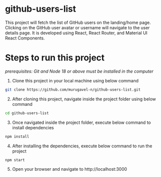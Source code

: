 # github-users-list
This project will fetch the list of GitHub users on the landing/home page. Clicking on the GitHub user avatar or username will navigate to the user details page. It is developed using React, React Router, and Material UI React Components.

# Steps to run this project
_prerequisites: Git and Node 18 or above must be installed in the computer_
 1. Clone this project in your local machine using below command
```sh
git clone https://github.com/murugavel-n/github-users-list.git
```
2. After cloning this project, navigate inside the project folder using below command
```sh
cd github-users-list
```
3. Once navigated inside the project folder, execute below command to install dependencies
```sh
npm install
```
4. After installing the dependencies, execute below command to run the project
```sh
npm start
```
5. Open your browser and navigate to http://localhost:3000